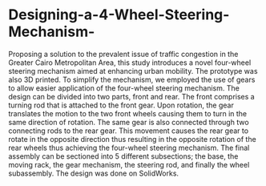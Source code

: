 # Designing-a-4-Wheel-Steering-Mechanism-
Proposing a solution to the prevalent issue of traffic congestion in the Greater Cairo Metropolitan Area, this study introduces a novel four-wheel steering mechanism aimed at enhancing urban mobility. The prototype was also 3D printed.
To simplify the mechanism, we employed the use of gears to allow easier application of the four-wheel steering mechanism. The design can be divided into two parts, front and rear. The front comprises a turning rod that is attached to the front gear. Upon rotation, the gear translates the motion to the two front wheels causing them to turn in the same direction of rotation. The same gear is also connected through two connecting rods to the rear gear. This movement causes the rear gear to rotate in the opposite direction thus resulting in the opposite rotation of the rear wheels thus achieving the four-wheel steering mechanism. The final assembly can be sectioned into 5 different subsections; the base, the moving rack, the gear mechanism, the steering rod, and finally the wheel subassembly. The design was done on SolidWorks. 
